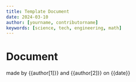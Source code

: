 ```yaml
---
title: Template Document
date: 2024-03-10
author: [yourname, contributorname]
keywords: [science, tech, engineering, math]
---
```


# Document 

made by {{author[1]}} and {{author[2]}} on {{date}}